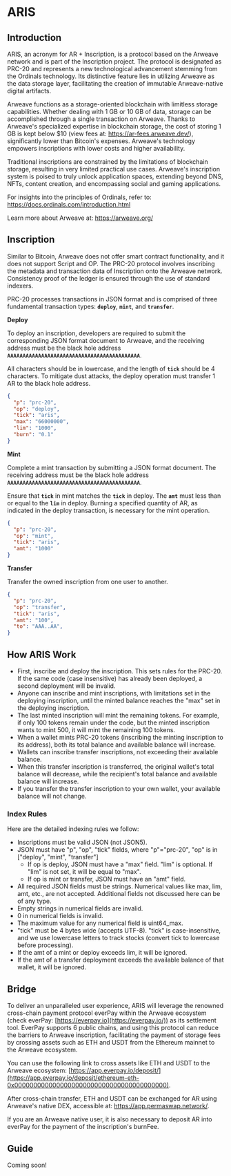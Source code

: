 # **ARIS**

## Introduction

ARIS, an acronym for AR + Inscription, is a protocol based on the Arweave network and is part of the Inscription project. The protocol is designated as PRC-20 and represents a new technological advancement stemming from the Ordinals technology. Its distinctive feature lies in utilizing Arweave as the data storage layer, facilitating the creation of immutable Arweave-native digital artifacts.

Arweave functions as a storage-oriented blockchain with limitless storage capabilities. Whether dealing with 1 GB or 10 GB of data, storage can be accomplished through a single transaction on Arweave. Thanks to Arweave's specialized expertise in blockchain storage, the cost of storing 1 GB is kept below $10 (view fees at: https://ar-fees.arweave.dev/), significantly lower than Bitcoin's expenses. Arweave's technology empowers inscriptions with lower costs and higher availability.

Traditional inscriptions are constrained by the limitations of blockchain storage, resulting in very limited practical use cases. Arweave's inscription system is poised to truly unlock application spaces, extending beyond DNS, NFTs, content creation, and encompassing social and gaming applications.

For insights into the principles of Ordinals, refer to: https://docs.ordinals.com/introduction.html

Learn more about Arweave at: https://arweave.org/

## Inscription

Similar to Bitcoin, Arweave does not offer smart contract functionality, and it does not support Script and OP. The PRC-20 protocol involves inscribing the metadata and transaction data of Inscription onto the Arweave network. Consistency proof of the ledger is ensured through the use of standard indexers.

PRC-20 processes transactions in JSON format and is comprised of three fundamental transaction types: **`deploy`**, **`mint`**, and **`transfer`**.

**Deploy**

To deploy an inscription, developers are required to submit the corresponding JSON format document to Arweave, and the receiving address must be the black hole address **`AAAAAAAAAAAAAAAAAAAAAAAAAAAAAAAAAAAAAAAAAAA`**.

All characters should be in lowercase, and the length of **`tick`** should be 4 characters. To mitigate dust attacks, the deploy operation must transfer 1 AR to the black hole address.

```Json
{ 
  "p": "prc-20",
  "op": "deploy",
  "tick": "aris",
  "max": "66000000",
  "lim": "1000",
  "burn": "0.1"
}
```

**Mint**

Complete a mint transaction by submitting a JSON format document. The receiving address must be the black hole address **`AAAAAAAAAAAAAAAAAAAAAAAAAAAAAAAAAAAAAAAAAAA`**.

Ensure that **`tick`** in mint matches the **`tick`** in deploy. The **`amt`** must less than or equal to the **`lim`** in deploy. Burning a specified quantity of AR, as indicated in the deploy transaction, is necessary for the mint operation.

```Json
{ 
  "p": "prc-20",
  "op": "mint",
  "tick": "aris",
  "amt": "1000"
}
```

**Transfer**

Transfer the owned inscription from one user to another.

```Json
{ 
  "p": "prc-20",
  "op": "transfer",
  "tick": "aris",
  "amt": "100",
  "to": "AAA..AA",
}
```

## How ARIS Work

- First, inscribe and deploy the inscription. This sets rules for the PRC-20. If the same code (case insensitive) has already been deployed, a second deployment will be invalid.
- Anyone can inscribe and mint inscriptions, with limitations set in the deploying inscription, until the minted balance reaches the "max" set in the deploying inscription.
- The last minted inscription will mint the remaining tokens. For example, if only 100 tokens remain under the code, but the minted inscription wants to mint 500, it will mint the remaining 100 tokens.
- When a wallet mints PRC-20 tokens (inscribing the minting inscription to its address), both its total balance and available balance will increase.
- Wallets can inscribe transfer inscriptions, not exceeding their available balance.
- When this transfer inscription is transferred, the original wallet's total balance will decrease, while the recipient's total balance and available balance will increase.
- If you transfer the transfer inscription to your own wallet, your available balance will not change.

### Index Rules

Here are the detailed indexing rules we follow:

- Inscriptions must be valid JSON (not JSON5).
- JSON must have "p", "op", "tick" fields, where "p"="prc-20", "op" is in ["deploy", "mint", "transfer"]
    - If op is deploy, JSON must have a "max" field. "lim" is optional. If "lim" is not set, it will be equal to "max".
    - If op is mint or transfer, JSON must have an "amt" field.
- All required JSON fields must be strings. Numerical values like max, lim, amt, etc., are not accepted. Additional fields not discussed here can be of any type.
- Empty strings in numerical fields are invalid.
- 0 in numerical fields is invalid.
- The maximum value for any numerical field is uint64_max.
- "tick" must be 4 bytes wide (accepts UTF-8). "tick" is case-insensitive, and we use lowercase letters to track stocks (convert tick to lowercase before processing).
- If the amt of a mint or deploy exceeds lim, it will be ignored.
- If the amt of a transfer deployment exceeds the available balance of that wallet, it will be ignored.

## Bridge

To deliver an unparalleled user experience, ARIS will leverage the renowned cross-chain payment protocol everPay within the Arweave ecosystem (check everPay: [https://everpay.io](https://everpay.io/)) as its settlement tool. EverPay supports 6 public chains, and using this protocol can reduce the barriers to Arweave inscription, facilitating the payment of storage fees by crossing assets such as ETH and USDT from the Ethereum mainnet to the Arweave ecosystem.

You can use the following link to cross assets like ETH and USDT to the Arweave ecosystem: [https://app.everpay.io/deposit/](https://app.everpay.io/deposit/ethereum-eth-0x0000000000000000000000000000000000000000).

After cross-chain transfer, ETH and USDT can be exchanged for AR using Arweave's native DEX, accessible at: https://app.permaswap.network/.

If you are an Arweave native user, it is also necessary to deposit AR into everPay for the payment of the inscription's burnFee.

## Guide

Coming soon!
